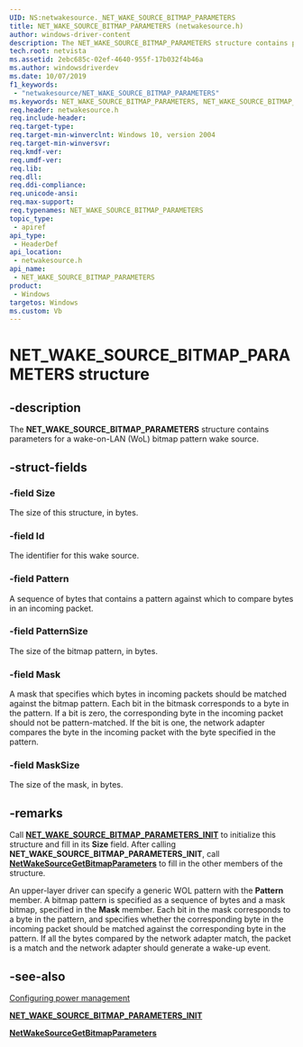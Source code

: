 ```yaml
---
UID: NS:netwakesource._NET_WAKE_SOURCE_BITMAP_PARAMETERS
title: NET_WAKE_SOURCE_BITMAP_PARAMETERS (netwakesource.h)
author: windows-driver-content
description: The NET_WAKE_SOURCE_BITMAP_PARAMETERS structure contains parameters for a wake-on-LAN (WoL) bitmap pattern wake source.
tech.root: netvista
ms.assetid: 2ebc685c-02ef-4640-955f-17b032f4b46a
ms.author: windowsdriverdev
ms.date: 10/07/2019
f1_keywords:
 - "netwakesource/NET_WAKE_SOURCE_BITMAP_PARAMETERS"
ms.keywords: NET_WAKE_SOURCE_BITMAP_PARAMETERS, NET_WAKE_SOURCE_BITMAP_PARAMETERS, 
req.header: netwakesource.h
req.include-header:
req.target-type:
req.target-min-winverclnt: Windows 10, version 2004
req.target-min-winversvr:
req.kmdf-ver:
req.umdf-ver:
req.lib:
req.dll:
req.ddi-compliance:
req.unicode-ansi:
req.max-support:
req.typenames: NET_WAKE_SOURCE_BITMAP_PARAMETERS
topic_type: 
 - apiref
api_type: 
 - HeaderDef
api_location: 
 - netwakesource.h
api_name: 
 - NET_WAKE_SOURCE_BITMAP_PARAMETERS
product: 
 - Windows
targetos: Windows
ms.custom: Vb
---
```


# NET_WAKE_SOURCE_BITMAP_PARAMETERS structure

## -description

The **NET_WAKE_SOURCE_BITMAP_PARAMETERS** structure contains parameters for a wake-on-LAN (WoL) bitmap pattern wake source.

## -struct-fields

### -field Size

The size of this structure, in bytes.
 
### -field Id

The identifier for this wake source.
 
### -field Pattern

A sequence of bytes that contains a pattern against which to compare bytes in an incoming packet.
 
### -field PatternSize

The size of the bitmap pattern, in bytes.
 
### -field Mask

A mask that specifies which bytes in incoming packets should be matched against the bitmap pattern. Each bit in the bitmask corresponds to a byte in the pattern. If a bit is zero, the corresponding byte in the incoming packet should not be pattern-matched. If the bit is one, the network adapter compares the byte in the incoming packet with the byte specified in the pattern.
 
### -field MaskSize

The size of the mask, in bytes.

## -remarks

Call [**NET_WAKE_SOURCE_BITMAP_PARAMETERS_INIT**](../netwakesource/nf-netwakesource-net_wake_source_bitmap_parameters_init.md) to initialize this structure and fill in its **Size** field. After calling **NET_WAKE_SOURCE_BITMAP_PARAMETERS_INIT**, call [**NetWakeSourceGetBitmapParameters**](../netwakesource/nf-netwakesource-netwakesourcegetbitmapparameters.md) to fill in the other members of the structure.

An upper-layer driver can specify a generic WOL pattern with the **Pattern** member. A bitmap pattern is specified as a sequence of bytes and a mask bitmap, specified in the **Mask** member. Each bit in the mask corresponds to a byte in the pattern, and specifies whether the corresponding byte in the incoming packet should be matched against the corresponding byte in the pattern. If all the bytes compared by the network adapter match, the packet is a match and the network adapter should generate a wake-up event.

## -see-also

[Configuring power management](https://docs.microsoft.com/windows-hardware/drivers/netcx/configuring-power-management)

[**NET_WAKE_SOURCE_BITMAP_PARAMETERS_INIT**](../netwakesource/nf-netwakesource-net_wake_source_bitmap_parameters_init.md)

[**NetWakeSourceGetBitmapParameters**](../netwakesource/nf-netwakesource-netwakesourcegetbitmapparameters.md)
